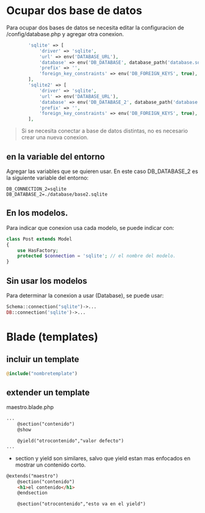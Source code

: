 # Ocupar dos base de datos

Para ocupar dos bases de datos se necesita editar la configuracion de /config/database.php y agregar otra conexion.

```php
        'sqlite' => [
            'driver' => 'sqlite',
            'url' => env('DATABASE_URL'),
            'database' => env('DB_DATABASE', database_path('database.sqlite')),
            'prefix' => '',
            'foreign_key_constraints' => env('DB_FOREIGN_KEYS', true),
        ],
        'sqlite2' => [
            'driver' => 'sqlite',
            'url' => env('DATABASE_URL'),
            'database' => env('DB_DATABASE_2', database_path('database.sqlite')),
            'prefix' => '',
            'foreign_key_constraints' => env('DB_FOREIGN_KEYS', true),
        ],
```

> Si se necesita conectar a base de datos distintas, no es necesario crear una nueva conexion.


## en la variable del entorno
Agregar las variables que se quieren usar. En este caso DB_DATABASE_2 es la siguiente variable del entorno:

```
DB_CONNECTION_2=sqlite
DB_DATABASE_2=./database/base2.sqlite
```


## En los modelos.
Para indicar que conexion usa cada modelo, se puede indicar con:

```php
class Post extends Model
{
    use HasFactory;
    protected $connection = 'sqlite'; // el nombre del modelo.
}
```
## Sin usar los modelos
Para determinar la conexion a usar (Database), se puede usar:

```php
Schema::connection("sqlite")->...
DB::connection('sqlite')->...
```

# Blade (templates)

## incluir un template

```php
@include("nombretemplate")
```

## extender un template

maestro.blade.php
```html
...
    @section("contenido")
    @show

    @yield("otrocontenido","valor defecto")
...
```

* section y yield son similares, salvo que yield estan mas enfocados en mostrar un contenido corto.

```html
@extends("maestro")
    @section("contenido")
    <h1>el contenido</h1>
    @endsection

    @section("otrocontenido","esto va en el yield")
```